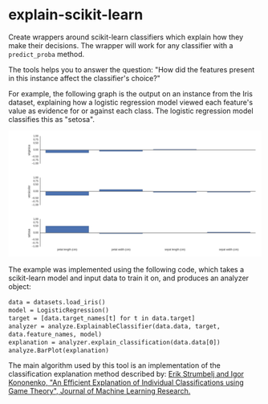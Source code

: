 # explain-scikit-learn
Create wrappers around scikit-learn classifiers which explain how they make their decisions. The wrapper will work for any classifier with a `predict_proba` method.

The tools helps you to answer the question: "How did the features present in this instance affect the classifier's choice?"

For example, the following graph is the output on an instance from the Iris dataset, explaining how a logistic regression model viewed each feature's value as evidence for or against each class. The logistic regression model classifies this as "setosa".


![ScreenShot](iris_example.png)

The example was implemented using the following code, which takes a scikit-learn model and input data to train it on, and produces an analyzer object:
```
data = datasets.load_iris()
model = LogisticRegression()
target = [data.target_names[t] for t in data.target]
analyzer = analyze.ExplainableClassifier(data.data, target, data.feature_names, model)
explanation = analyzer.explain_classification(data.data[0])
analyze.BarPlot(explanation)
```

The main algorithm used by this tool is an implementation of the classification explanation method described by:
  [Erik Strumbelj and Igor Kononenko, "An Efficient Explanation of Individual Classifications using Game Theory", Journal of Machine Learning Research.](http://lkm.fri.uni-lj.si/xaigor/slo/pedagosko/dr-ui/jmlr-strumbelj-kononenko.pdf)
  
